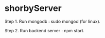 # shorbyServer

Step 1. Run mongodb : sudo mongod (for linux).

Step 2. Run backend server : npm start.

